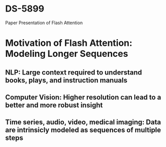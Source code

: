 # DS-5899
Paper Presentation of Flash Attention

# Motivation of Flash Attention: Modeling Longer Sequences
## NLP: Large context required to understand books, plays, and instruction manuals
## Computer Vision: Higher resolution can lead to a better and more robust insight
## Time series, audio, video, medical imaging: Data are intrinsicly modeled as sequences of multiple steps

